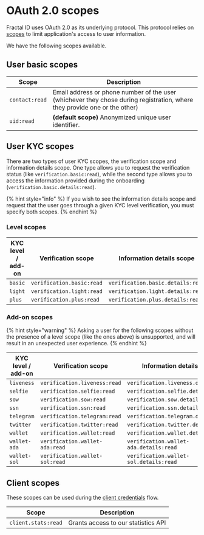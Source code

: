 # OAuth 2.0 scopes

Fractal ID uses OAuth 2.0 as its underlying protocol. This protocol relies on [scopes](https://oauth.net/2/scope/) to limit application's access to user information.

We have the following scopes available.

## User basic scopes

| Scope          | Description                                                                                                               |
| -------------- | ------------------------------------------------------------------------------------------------------------------------- |
| `contact:read` | Email address or phone number of the user (whichever they chose during registration, where they provide one or the other) |
| `uid:read`     | **(default scope)** Anonymized unique user identifier.                                                                    |

## User KYC scopes

There are two types of user KYC scopes, the verification scope and information details scope. One type allows you to request the verification status (like `verification.basic:read`), while the second type allows you to access the information provided during the onboarding (`verification.basic.details:read`).

{% hint style="info" %}
If you wish to see the information details scope and request that the user goes through a given KYC level verification, you must specify both scopes.
{% endhint %}

### Level scopes

| KYC level / add-on | Verification scope        | Information details scope         |
| ------------------ | ------------------------- | --------------------------------- |
| `basic`            | `verification.basic:read` | `verification.basic.details:read` |
| `light`            | `verification.light:read` | `verification.light.details:read` |
| `plus`             | `verification.plus:read`  | `verification.plus.details:read`  |

### Add-on scopes

{% hint style="warning" %}
Asking a user for the following scopes without the presence of a level scope (like the ones above) is unsupported, and will result in an unexpected user experience.
{% endhint %}

| KYC level / add-on | Verification scope             | Information details scope              |
| ------------------ | ------------------------------ | -------------------------------------- |
| `liveness`         | `verification.liveness:read`   | `verification.liveness.details:read`   |
| `selfie`           | `verification.selfie:read`     | `verification.selfie.details:read`     |
| `sow`              | `verification.sow:read`        | `verification.sow.details:read`        |
| `ssn`              | `verification.ssn:read`        | `verification.ssn.details:read`        |
| `telegram`         | `verification.telegram:read`   | `verification.telegram.details:read`   |
| `twitter`          | `verification.twitter:read`    | `verification.twitter.details:read`    |
| `wallet`           | `verification.wallet:read`     | `verification.wallet.details:read`     |
| `wallet-ada`       | `verification.wallet-ada:read` | `verification.wallet-ada.details:read` |
| `wallet-sol`       | `verification.wallet-sol:read` | `verification.wallet-sol.details:read` |

## Client scopes

These scopes can be used during the [client credentials](back-office-integration/client-authorization.md#client-credentials-grant-flow) flow.

| Scope               | Description                         |
| ------------------- | ----------------------------------- |
| `client.stats:read` | Grants access to our statistics API |
